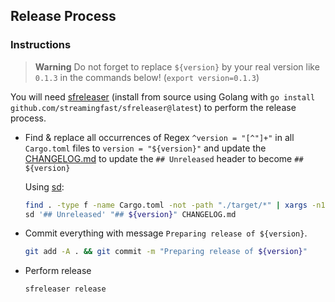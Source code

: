 ## Release Process

### Instructions

> **Warning** Do not forget to replace `${version}` by your real version like `0.1.3` in the commands below!  (`export version=0.1.3`)

You will need [sfreleaser](https://github.com/streamingfast/sfreleaser) (install from source using Golang with `go install github.com/streamingfast/sfreleaser@latest`) to perform the release process.

- Find & replace all occurrences of Regex `^version = "[^"]+"` in all `Cargo.toml` files to `version = "${version}"` and update the [CHANGELOG.md](CHANGELOG.md) to update the `## Unreleased` header to become `## ${version}`

  Using [sd](https://github.com/chmln/sd):

  ```bash
  find . -type f -name Cargo.toml -not -path "./target/*" | xargs -n1 sd '^version = "[^"]+"' "version = \"${version}\""
  sd '## Unreleased' "## ${version}" CHANGELOG.md
  ```

- Commit everything with message `Preparing release of ${version}`.

  ```bash
  git add -A . && git commit -m "Preparing release of ${version}"
  ```

- Perform release

  ```bash
  sfreleaser release
  ```

